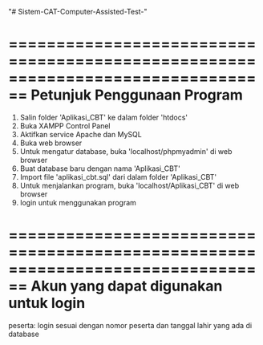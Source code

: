 "# Sistem-CAT-Computer-Assisted-Test-" 

================================================================================
Petunjuk Penggunaan Program
================================================================================

1. Salin folder 'Aplikasi_CBT' ke dalam folder 'htdocs'
2. Buka XAMPP Control Panel
3. Aktifkan service Apache dan MySQL
4. Buka web browser
5. Untuk mengatur database, buka 'localhost/phpmyadmin' di web browser
6. Buat database baru dengan nama 'Aplikasi_CBT'
7. Import file 'aplikasi_cbt.sql' dari dalam folder 'Aplikasi_CBT' 
8. Untuk menjalankan program, buka 'localhost/Aplikasi_CBT' di web browser
9. login untuk menggunakan program

================================================================================
Akun yang dapat digunakan untuk login
================================================================================
peserta:
login sesuai dengan nomor peserta dan tanggal lahir yang ada di database 
